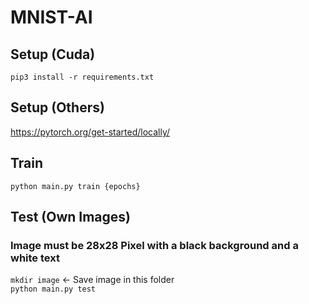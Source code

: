 # MNIST-AI

## Setup (Cuda)
```pip3 install -r requirements.txt```

## Setup (Others)
https://pytorch.org/get-started/locally/

## Train
```python main.py train {epochs}```

## Test (Own Images)
### Image must be 28x28 Pixel with a black background and a white text
```mkdir image``` <- Save image in this folder
<br />
```python main.py test```
